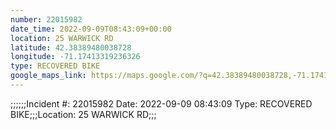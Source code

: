 ```yaml
---
number: 22015982
date_time: 2022-09-09T08:43:09+00:00
location: 25 WARWICK RD
latitude: 42.38389480038728
longitude: -71.17413319236326
type: RECOVERED BIKE
google_maps_link: https://maps.google.com/?q=42.38389480038728,-71.17413319236326
---
```


;;;;;;Incident #: 22015982  Date: 2022-09-09 08:43:09  Type: RECOVERED BIKE;;;Location: 25 WARWICK RD;;;
